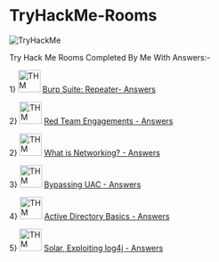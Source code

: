 # TryHackMe-Rooms

<img src="https://tryhackme-badges.s3.amazonaws.com/Yash22222.png" alt="TryHackMe"> 


Try Hack Me Rooms Completed By Me With Answers:-

1} <img src="https://www.kali.org/tools/burpsuite/images/burpsuite-logo.svg" alt="THM" width="40" height="40"> 
<a href="https://tryhackme.com/room/burpsuiterepeater">Burp Suite: Repeater- </a> <a href="https://github.com/Yash22222/TryHackMe-Rooms/blob/main/Burp%20Suite:%20Repeater">Answers</a>

2} <img src="https://tryhackme-images.s3.amazonaws.com/room-icons/f01d8f4f6c91a870f84c9db7b0650092.png" alt="THM" width="40" height="40"> 
<a href="https://tryhackme.com/room/redteamengagements">Red Team Engagements - </a> <a href="https://github.com/Yash22222/TryHackMe-Rooms/blob/main/Red%20Team%20Engagements">Answers</a>


2} <img src="https://tryhackme-images.s3.amazonaws.com/room-icons/e1797e301a9626f309686ec927866990.png" alt="THM" width="40" height="40"> 
<a href="https://tryhackme.com/room/redteamengagements">What is Networking? - </a> <a href="https://github.com/Yash22222/TryHackMe-Rooms/blob/main/What%20is%20Networking%3F">Answers</a>


3} <img src="https://tryhackme-images.s3.amazonaws.com/room-icons/9c8359d213941312199b6142d3421a57.png" alt="THM" width="40" height="40"> 
<a href="https://tryhackme.com/room/bypassinguac">Bypassing UAC - </a> <a href="https://github.com/Yash22222/TryHackMe-Rooms/blob/main/Bypassing%20UAC">Answers</a>


4} <img src="https://tryhackme-images.s3.amazonaws.com/room-icons/3f520838881aee0c6a245ed2d35bb9dc.png" alt="THM" width="40" height="40"> 
<a href="https://tryhackme.com/room/winadbasics">Active Directory Basics - </a> <a href="https://github.com/Yash22222/TryHackMe-Rooms/blob/main/Active%20Directory%20Basics">Answers</a>


5} <img src="https://tryhackme-images.s3.amazonaws.com/room-icons/ea9887327658c30d21fdbcc63a2b9691.png" alt="THM" width="40" height="40"> 
<a href="https://tryhackme.com/room/solar">Solar, Exploiting log4j - </a> <a href="https://github.com/Yash22222/TryHackMe-Rooms/blob/main/Solar%2C%20Exploiting%20log4j">Answers</a>




